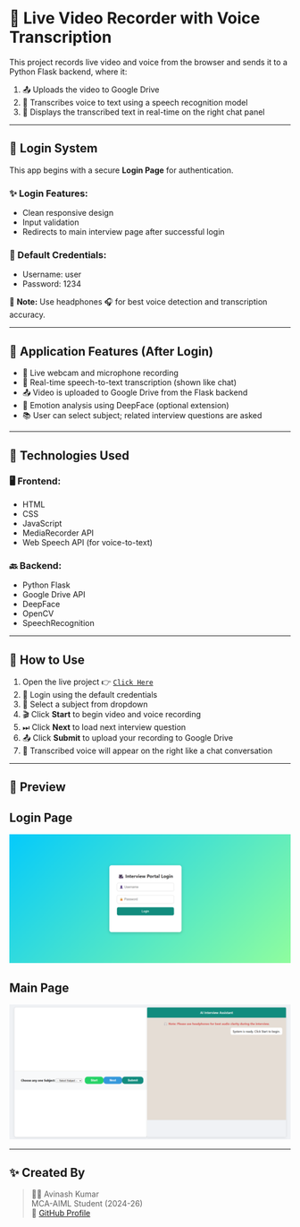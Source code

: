 # 🎥 Live Video Recorder with Voice Transcription

This project records live video and voice from the browser and sends it to a Python Flask backend, where it:

1. 📤 Uploads the video to Google Drive  
2. 🧠 Transcribes voice to text using a speech recognition model  
3. 💬 Displays the transcribed text in real-time on the right chat panel

---

## 🔐 Login System

This app begins with a secure **Login Page** for authentication.

### ✨ Login Features:
- Clean responsive design
- Input validation
- Redirects to main interview page after successful login

### 🔑 Default Credentials:
- Username: user
- Password: 1234

🧠 **Note:** Use headphones 🎧 for best voice detection and transcription accuracy.

---

## 🧠 Application Features (After Login)

- 🎥 Live webcam and microphone recording
- 🧾 Real-time speech-to-text transcription (shown like chat)
- 📤 Video is uploaded to Google Drive from the Flask backend
- 🤖 Emotion analysis using DeepFace (optional extension)
- 📚 User can select subject; related interview questions are asked

---

## 🔧 Technologies Used

### 🖥️ Frontend:
- HTML  
- CSS  
- JavaScript  
- MediaRecorder API  
- Web Speech API (for voice-to-text)

### 🔙 Backend:
- Python Flask  
- Google Drive API  
- DeepFace  
- OpenCV  
- SpeechRecognition  

---

## 🚀 How to Use

1. Open the live project 👉 [`Click Here`](https://avinash-prajapat.github.io/video-analysis-frontend/)
2. 🔐 Login using the default credentials
3. 🎯 Select a subject from dropdown
4. 🎬 Click **Start** to begin video and voice recording
5. ⏭ Click **Next** to load next interview question
6. 📤 Click **Submit** to upload your recording to Google Drive
7. 💬 Transcribed voice will appear on the right like a chat conversation

---

## 📸 Preview
## Login Page
![App Screenshot](loginpage.png)

## Main Page
![App Screenshot](mainpage.png) <!-- You can replace this with your actual screenshot or GIF -->

---

## ✨ Created By

> 👨‍💻 Avinash Kumar  
> MCA-AIML Student (2024-26)  
> 🔗 [GitHub Profile](https://github.com/Avinash-prajapat)





